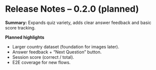# Release Notes – 0.2.0 (planned)
**Summary:** Expands quiz variety, adds clear answer feedback and basic score tracking.

**Planned highlights**
- Larger country dataset (foundation for images later).
- Answer feedback + “Next Question” button.
- Session score (correct / total).
- E2E coverage for new flows.
